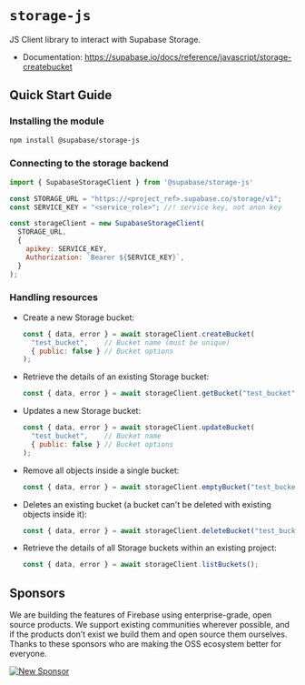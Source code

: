 # `storage-js`

JS Client library to interact with Supabase Storage.

- Documentation: https://supabase.io/docs/reference/javascript/storage-createbucket

## Quick Start Guide

### Installing the module

``` bash
npm install @supabase/storage-js
```

### Connecting to the storage backend

``` js
import { SupabaseStorageClient } from '@supabase/storage-js'

const STORAGE_URL = "https://<project_ref>.supabase.co/storage/v1";
const SERVICE_KEY = "<service_role>"; //! service key, not anon key

const storageClient = new SupabaseStorageClient(
  STORAGE_URL,
  {
    apikey: SERVICE_KEY,
    Authorization: `Bearer ${SERVICE_KEY}`,
  }
);
```

### Handling resources

- Create a new Storage bucket:

  ``` js
  const { data, error } = await storageClient.createBucket(
    "test_bucket",    // Bucket name (must be unique)
    { public: false } // Bucket options
  );
  ```

- Retrieve the details of an existing Storage bucket:

  ``` js
  const { data, error } = await storageClient.getBucket("test_bucket");
  ```

- Updates a new Storage bucket:

  ``` js
  const { data, error } = await storageClient.updateBucket(
    "test_bucket",    // Bucket name
    { public: false } // Bucket options
  );
  ```

- Remove all objects inside a single bucket:

  ``` js
  const { data, error } = await storageClient.emptyBucket("test_bucket");
  ```

- Deletes an existing bucket (a bucket can't be deleted with existing objects inside it):

  ``` js
  const { data, error } = await storageClient.deleteBucket("test_bucket");
  ```

- Retrieve the details of all Storage buckets within an existing project:

  ``` js
  const { data, error } = await storageClient.listBuckets();
  ```

## Sponsors

We are building the features of Firebase using enterprise-grade, open source products. We support existing communities wherever possible, and if the products don’t exist we build them and open source them ourselves. Thanks to these sponsors who are making the OSS ecosystem better for everyone.

[![New Sponsor](https://user-images.githubusercontent.com/10214025/90518111-e74bbb00-e198-11ea-8f88-c9e3c1aa4b5b.png)](https://github.com/sponsors/supabase)
